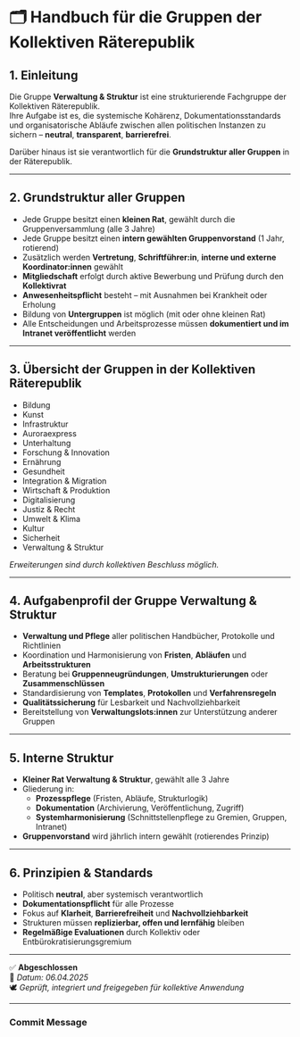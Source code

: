 # 🗂️ Handbuch für die Gruppen der Kollektiven Räterepublik
<!--
Autor: Fabio Weidner
Version: 1.0
Sektion: Politik & Verwaltung
Veröffentlichung: April 2025
-->

## 1. Einleitung

Die Gruppe **Verwaltung & Struktur** ist eine strukturierende Fachgruppe der Kollektiven Räterepublik.  
Ihre Aufgabe ist es, die systemische Kohärenz, Dokumentationsstandards und organisatorische Abläufe zwischen allen politischen Instanzen zu sichern – **neutral**, **transparent**, **barrierefrei**.

Darüber hinaus ist sie verantwortlich für die **Grundstruktur aller Gruppen** in der Räterepublik.

---

## 2. Grundstruktur aller Gruppen

- Jede Gruppe besitzt einen **kleinen Rat**, gewählt durch die Gruppenversammlung (alle 3 Jahre)
- Jede Gruppe besitzt einen **intern gewählten Gruppenvorstand** (1 Jahr, rotierend)
- Zusätzlich werden **Vertretung**, **Schriftführer:in**, **interne und externe Koordinator:innen** gewählt
- **Mitgliedschaft** erfolgt durch aktive Bewerbung und Prüfung durch den **Kollektivrat**
- **Anwesenheitspflicht** besteht – mit Ausnahmen bei Krankheit oder Erholung
- Bildung von **Untergruppen** ist möglich (mit oder ohne kleinen Rat)
- Alle Entscheidungen und Arbeitsprozesse müssen **dokumentiert und im Intranet veröffentlicht** werden

---

## 3. Übersicht der Gruppen in der Kollektiven Räterepublik

- Bildung
- Kunst
- Infrastruktur
- Auroraexpress
- Unterhaltung
- Forschung & Innovation
- Ernährung
- Gesundheit
- Integration & Migration
- Wirtschaft & Produktion
- Digitalisierung
- Justiz & Recht
- Umwelt & Klima
- Kultur
- Sicherheit
- Verwaltung & Struktur

*Erweiterungen sind durch kollektiven Beschluss möglich.*

---

## 4. Aufgabenprofil der Gruppe Verwaltung & Struktur

- **Verwaltung und Pflege** aller politischen Handbücher, Protokolle und Richtlinien
- Koordination und Harmonisierung von **Fristen**, **Abläufen** und **Arbeitsstrukturen**
- Beratung bei **Gruppenneugründungen**, **Umstrukturierungen** oder **Zusammenschlüssen**
- Standardisierung von **Templates**, **Protokollen** und **Verfahrensregeln**
- **Qualitätssicherung** für Lesbarkeit und Nachvollziehbarkeit
- Bereitstellung von **Verwaltungslots:innen** zur Unterstützung anderer Gruppen

---

## 5. Interne Struktur

- **Kleiner Rat Verwaltung & Struktur**, gewählt alle 3 Jahre
- Gliederung in:
  - **Prozesspflege** (Fristen, Abläufe, Strukturlogik)
  - **Dokumentation** (Archivierung, Veröffentlichung, Zugriff)
  - **Systemharmonisierung** (Schnittstellenpflege zu Gremien, Gruppen, Intranet)
- **Gruppenvorstand** wird jährlich intern gewählt (rotierendes Prinzip)

---

## 6. Prinzipien & Standards

- Politisch **neutral**, aber systemisch verantwortlich
- **Dokumentationspflicht** für alle Prozesse
- Fokus auf **Klarheit**, **Barrierefreiheit** und **Nachvollziehbarkeit**
- Strukturen müssen **replizierbar, offen und lernfähig** bleiben
- **Regelmäßige Evaluationen** durch Kollektiv oder Entbürokratisierungsgremium

---

✅ **Abgeschlossen**  
📅 *Datum: 06.04.2025*  
🕊️ *Geprüft, integriert und freigegeben für kollektive Anwendung*

---

### Commit Message
